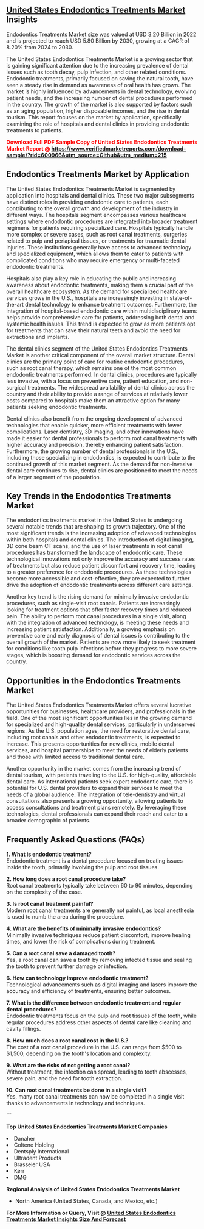 <h2><a href="https://www.verifiedmarketreports.com/download-sample/?rid=600966&amp;utm_source=Github&amp;utm_medium=215" target="_blank">United States Endodontics Treatments Market</a> Insights</h2><p>Endodontics Treatments Market size was valued at USD 3.20 Billion in 2022 and is projected to reach USD 5.80 Billion by 2030, growing at a CAGR of 8.20% from 2024 to 2030.</p><p><p>The United States Endodontics Treatments Market is a growing sector that is gaining significant attention due to the increasing prevalence of dental issues such as tooth decay, pulp infection, and other related conditions. Endodontic treatments, primarily focused on saving the natural tooth, have seen a steady rise in demand as awareness of oral health has grown. The market is highly influenced by advancements in dental technology, evolving patient needs, and the increasing number of dental procedures performed in the country. The growth of the market is also supported by factors such as an aging population, higher disposable incomes, and the rise in dental tourism. This report focuses on the market by application, specifically examining the role of hospitals and dental clinics in providing endodontic treatments to patients. <b><p><span class=""><span style="color: #ff0000;"><strong>Download Full PDF Sample Copy of United States Endodontics Treatments Market Report</strong> @ </span><a href="https://www.verifiedmarketreports.com/download-sample/?rid=600966&amp;utm_source=Github&amp;utm_medium=215" target="_blank">https://www.verifiedmarketreports.com/download-sample/?rid=600966&amp;utm_source=Github&amp;utm_medium=215</a></span></p></b></p><h2>Endodontics Treatments Market by Application</h2><p>The United States Endodontics Treatments Market is segmented by application into hospitals and dental clinics. These two major subsegments have distinct roles in providing endodontic care to patients, each contributing to the overall growth and development of the industry in different ways. The hospitals segment encompasses various healthcare settings where endodontic procedures are integrated into broader treatment regimens for patients requiring specialized care. Hospitals typically handle more complex or severe cases, such as root canal treatments, surgeries related to pulp and periapical tissues, or treatments for traumatic dental injuries. These institutions generally have access to advanced technology and specialized equipment, which allows them to cater to patients with complicated conditions who may require emergency or multi-faceted endodontic treatments.</p><p>Hospitals also play a key role in educating the public and increasing awareness about endodontic treatments, making them a crucial part of the overall healthcare ecosystem. As the demand for specialized healthcare services grows in the U.S., hospitals are increasingly investing in state-of-the-art dental technology to enhance treatment outcomes. Furthermore, the integration of hospital-based endodontic care within multidisciplinary teams helps provide comprehensive care for patients, addressing both dental and systemic health issues. This trend is expected to grow as more patients opt for treatments that can save their natural teeth and avoid the need for extractions and implants.</p><p>The dental clinics segment of the United States Endodontics Treatments Market is another critical component of the overall market structure. Dental clinics are the primary point of care for routine endodontic procedures, such as root canal therapy, which remains one of the most common endodontic treatments performed. In dental clinics, procedures are typically less invasive, with a focus on preventive care, patient education, and non-surgical treatments. The widespread availability of dental clinics across the country and their ability to provide a range of services at relatively lower costs compared to hospitals make them an attractive option for many patients seeking endodontic treatments.</p><p>Dental clinics also benefit from the ongoing development of advanced technologies that enable quicker, more efficient treatments with fewer complications. Laser dentistry, 3D imaging, and other innovations have made it easier for dental professionals to perform root canal treatments with higher accuracy and precision, thereby enhancing patient satisfaction. Furthermore, the growing number of dental professionals in the U.S., including those specializing in endodontics, is expected to contribute to the continued growth of this market segment. As the demand for non-invasive dental care continues to rise, dental clinics are positioned to meet the needs of a larger segment of the population.</p><h2>Key Trends in the Endodontics Treatments Market</h2><p>The endodontics treatments market in the United States is undergoing several notable trends that are shaping its growth trajectory. One of the most significant trends is the increasing adoption of advanced technologies within both hospitals and dental clinics. The introduction of digital imaging, 3D cone beam CT scans, and the use of laser treatments in root canal procedures has transformed the landscape of endodontic care. These technological innovations not only improve the accuracy and success rates of treatments but also reduce patient discomfort and recovery time, leading to a greater preference for endodontic procedures. As these technologies become more accessible and cost-effective, they are expected to further drive the adoption of endodontic treatments across different care settings.</p><p>Another key trend is the rising demand for minimally invasive endodontic procedures, such as single-visit root canals. Patients are increasingly looking for treatment options that offer faster recovery times and reduced pain. The ability to perform root canal procedures in a single visit, along with the integration of advanced technology, is meeting these needs and increasing patient satisfaction. Additionally, a growing emphasis on preventive care and early diagnosis of dental issues is contributing to the overall growth of the market. Patients are now more likely to seek treatment for conditions like tooth pulp infections before they progress to more severe stages, which is boosting demand for endodontic services across the country.</p><h2>Opportunities in the Endodontics Treatments Market</h2><p>The United States Endodontics Treatments Market offers several lucrative opportunities for businesses, healthcare providers, and professionals in the field. One of the most significant opportunities lies in the growing demand for specialized and high-quality dental services, particularly in underserved regions. As the U.S. population ages, the need for restorative dental care, including root canals and other endodontic treatments, is expected to increase. This presents opportunities for new clinics, mobile dental services, and hospital partnerships to meet the needs of elderly patients and those with limited access to traditional dental care.</p><p>Another opportunity in the market comes from the increasing trend of dental tourism, with patients traveling to the U.S. for high-quality, affordable dental care. As international patients seek expert endodontic care, there is potential for U.S. dental providers to expand their services to meet the needs of a global audience. The integration of tele-dentistry and virtual consultations also presents a growing opportunity, allowing patients to access consultations and treatment plans remotely. By leveraging these technologies, dental professionals can expand their reach and cater to a broader demographic of patients.</p><h2>Frequently Asked Questions (FAQs)</h2><p><b>1. What is endodontic treatment?</b><br>Endodontic treatment is a dental procedure focused on treating issues inside the tooth, primarily involving the pulp and root tissues.</p><p><b>2. How long does a root canal procedure take?</b><br>Root canal treatments typically take between 60 to 90 minutes, depending on the complexity of the case.</p><p><b>3. Is root canal treatment painful?</b><br>Modern root canal treatments are generally not painful, as local anesthesia is used to numb the area during the procedure.</p><p><b>4. What are the benefits of minimally invasive endodontics?</b><br>Minimally invasive techniques reduce patient discomfort, improve healing times, and lower the risk of complications during treatment.</p><p><b>5. Can a root canal save a damaged tooth?</b><br>Yes, a root canal can save a tooth by removing infected tissue and sealing the tooth to prevent further damage or infection.</p><p><b>6. How can technology improve endodontic treatment?</b><br>Technological advancements such as digital imaging and lasers improve the accuracy and efficiency of treatments, ensuring better outcomes.</p><p><b>7. What is the difference between endodontic treatment and regular dental procedures?</b><br>Endodontic treatments focus on the pulp and root tissues of the tooth, while regular procedures address other aspects of dental care like cleaning and cavity fillings.</p><p><b>8. How much does a root canal cost in the U.S.?</b><br>The cost of a root canal procedure in the U.S. can range from $500 to $1,500, depending on the tooth's location and complexity.</p><p><b>9. What are the risks of not getting a root canal?</b><br>Without treatment, the infection can spread, leading to tooth abscesses, severe pain, and the need for tooth extraction.</p><p><b>10. Can root canal treatments be done in a single visit?</b><br>Yes, many root canal treatments can now be completed in a single visit thanks to advancements in technology and techniques.</p>```</p><p><strong>Top United States Endodontics Treatments Market Companies</strong></p><div data-test-id=""><p><li>Danaher</li><li> Coltene Holding</li><li> Dentsply International</li><li> Ultradent Products</li><li> Brasseler USA</li><li> Kerr</li><li> DMG</li></p><div><strong>Regional Analysis of&nbsp;United States Endodontics Treatments Market</strong></div><ul><li dir="ltr"><p dir="ltr">North America&nbsp;(United States, Canada, and Mexico, etc.)</p></li></ul><p><strong>For More Information or Query, Visit @&nbsp;</strong><strong><a href="https://www.verifiedmarketreports.com/product/endodontics-treatments-market/?utm_source=Github&amp;utm_medium=215" target="_blank">United States Endodontics Treatments Market Insights Size And Forecast</a></strong></p></div>

